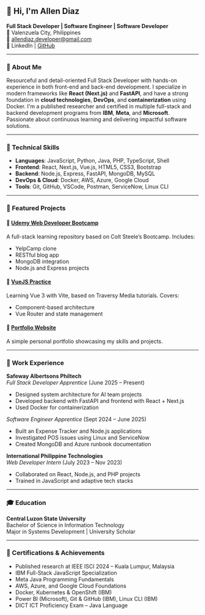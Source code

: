 ## 👋 Hi, I'm Allen Diaz

**Full Stack Developer | Software Engineer | Software Developer**  
📍 Valenzuela City, Philippines  
📧 allendiaz.developer@gmail.com  
🔗 LinkedIn | [GitHub](https://github.com/AllenDiaz/vuejs)

---

### 🚀 About Me

Resourceful and detail-oriented Full Stack Developer with hands-on experience in both front-end and back-end development. I specialize in modern frameworks like **React (Next.js)** and **FastAPI**, and have a strong foundation in **cloud technologies**, **DevOps**, and **containerization** using Docker. I'm a published researcher and certified in multiple full-stack and backend development programs from **IBM**, **Meta**, and **Microsoft**. Passionate about continuous learning and delivering impactful software solutions.

---

### 🧠 Technical Skills

- **Languages**: JavaScript, Python, Java, PHP, TypeScript, Shell
- **Frontend**: React, Next.js, Vue.js, HTML5, CSS3, Bootstrap
- **Backend**: Node.js, Express, FastAPI, MongoDB, MySQL
- **DevOps & Cloud**: Docker, AWS, Azure, Google Cloud
- **Tools**: Git, GitHub, VSCode, Postman, ServiceNow, Linux CLI

---

### 📂 Featured Projects

#### 🔹 [Udemy Web Developer Bootcamp](https://github.com/AllenDiaz/Udemy-Web-Developer-Bootcamp)
A full-stack learning repository based on Colt Steele’s Bootcamp. Includes:
- YelpCamp clone
- RESTful blog app
- MongoDB integration
- Node.js and Express projects

#### 🔹 [VueJS Practice](https://github.com/AllenDiaz/vuejs)
Learning Vue 3 with Vite, based on Traversy Media tutorials. Covers:
- Component-based architecture
- Vue Router and state management

#### 🔹 [Portfolio Website](https://github.com/AllenDiaz/Porfolio)
A simple personal portfolio showcasing my skills and projects.

---

### 🏢 Work Experience

**Safeway Albertsons Philtech**  
*Full Stack Developer Apprentice* (June 2025 – Present)  
- Designed system architecture for AI team projects  
- Developed backend with FastAPI and frontend with React + Next.js  
- Used Docker for containerization

*Software Engineer Apprentice* (Sept 2024 – June 2025)  
- Built an Expense Tracker and Node.js applications  
- Investigated POS issues using Linux and ServiceNow  
- Created MongoDB and Azure runbook documentation

**International Philippine Technologies**  
*Web Developer Intern* (July 2023 – Nov 2023)  
- Collaborated on React, Node.js, and PHP projects  
- Trained in JavaScript and adaptive tech stacks

---

### 🎓 Education

**Central Luzon State University**  
Bachelor of Science in Information Technology  
Major in Systems Development | University Scholar

---

### 🏅 Certifications & Achievements

- Published research at IEEE ISCI 2024 – Kuala Lumpur, Malaysia  
- IBM Full-Stack JavaScript Specialization  
- Meta Java Programming Fundamentals  
- AWS, Azure, and Google Cloud Foundations  
- Docker, Kubernetes & OpenShift (IBM)  
- Power BI (Microsoft), Git & GitHub (IBM), Linux CLI (IBM)  
- DICT ICT Proficiency Exam – Java Language
